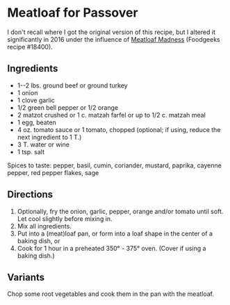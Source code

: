 # Meatloaf for Passover

I don't recall where I got the original version of this recipe, but I altered it significantly in 2016 under the influence of [Meatloaf Madness](http://www.foodgeeks.com/recipes/meatloaf-madness-18400) (Foodgeeks recipe #18400).

## Ingredients

* 1--2 lbs. ground beef or ground turkey
* 1 onion
* 1 clove garlic
* 1/2 green bell pepper or 1/2 orange
* 2 matzot crushed or 1 c. matzah farfel or up to 1/2 c. matzah meal
* 1 egg, beaten
* 4 oz. tomato sauce or 1 tomato, chopped (optional; if using, reduce the next ingredient to 1 T.)
* 3 T. water or wine
* 1 tsp. salt

Spices to taste: pepper, basil, cumin, coriander, mustard, paprika, cayenne pepper, red pepper flakes, sage

## Directions

1. Optionally, fry the onion, garlic, pepper, orange and/or tomato until soft.  Let cool slightly before mixing in.
2. Mix all ingredients.
3. Put into a (meat)loaf pan, or form into a loaf shape in the center of a baking dish, or 
4. Cook for 1 hour in a preheated 350° - 375° oven.  (Cover if using a baking dish.)

## Variants

Chop some root vegetables and cook them in the pan with the meatloaf.


